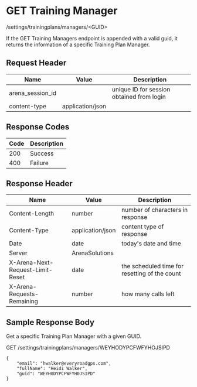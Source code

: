 # GET Training Manager
/settings/trainingplans/managers/&lt;GUID&gt;

If the GET Training Managers endpoint is  appended with a valid guid, it returns the information of a specific Training Plan Manager.

## Request Header

| Name  | Value  | Description  |
|  --- |  --- |  --- | 
| arena_session_id  |   | unique ID for session obtained from login  |
| content-type  | application/json  |   |

## Response Codes

| Code  | Description  |
|  --- |  --- | 
| 200  | Success  |
| 400  | Failure  |

## Response Header

| Name  | Value  | Description  |
|  --- |  --- |  --- | 
| Content-Length  | number  | number of characters in response  |
| Content-Type  | application/json  | content type of response  |
| Date  | date  | today's date and time  |
| Server  | ArenaSolutions  |   |
| X-Arena-Next-Request-Limit-Reset   | date  | the scheduled time for resetting of the count  |
| X-Arena-Requests-Remaining   | number  | how many calls left  |

## Sample Response Body
Get a specific Training Plan Manager with a given GUID.

GET /settings/trainingplans/managers/WEYHODYPCFWFYHOJSIPD

```
{
    "email": "hwalker@everyroadgps.com",
    "fullName": "Heidi Walker",
    "guid": "WEYH0DYPCFWFYH0JSIPD"
}
```
